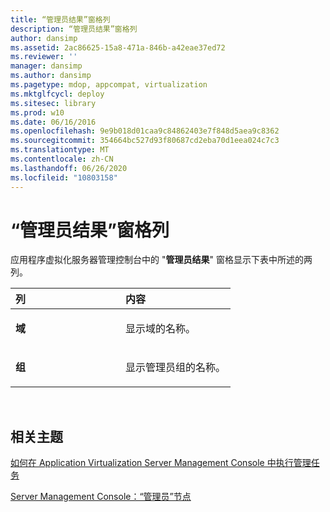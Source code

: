 ```yaml
---
title: “管理员结果”窗格列
description: “管理员结果”窗格列
author: dansimp
ms.assetid: 2ac86625-15a8-471a-846b-a42eae37ed72
ms.reviewer: ''
manager: dansimp
ms.author: dansimp
ms.pagetype: mdop, appcompat, virtualization
ms.mktglfcycl: deploy
ms.sitesec: library
ms.prod: w10
ms.date: 06/16/2016
ms.openlocfilehash: 9e9b018d01caa9c84862403e7f848d5aea9c8362
ms.sourcegitcommit: 354664bc527d93f80687cd2eba70d1eea024c7c3
ms.translationtype: MT
ms.contentlocale: zh-CN
ms.lasthandoff: 06/26/2020
ms.locfileid: "10803158"
---
```

# “管理员结果”窗格列


应用程序虚拟化服务器管理控制台中的 "**管理员结果**" 窗格显示下表中所述的两列。

<table>
<colgroup>
<col width="50%" />
<col width="50%" />
</colgroup>
<thead>
<tr class="header">
<th align="left">列</th>
<th align="left">内容</th>
</tr>
</thead>
<tbody>
<tr class="odd">
<td align="left"><p><strong>域</strong></p></td>
<td align="left"><p>显示域的名称。</p></td>
</tr>
<tr class="even">
<td align="left"><p><strong>组</strong></p></td>
<td align="left"><p>显示管理员组的名称。</p></td>
</tr>
</tbody>
</table>

 

## 相关主题


[如何在 Application Virtualization Server Management Console 中执行管理任务](how-to-perform-administrative-tasks-in-the-application-virtualization-server-management-console.md)

[Server Management Console：“管理员”节点](server-management-console-administrators-node.md)

 

 





